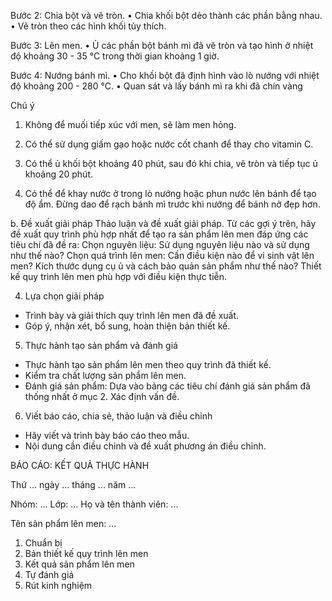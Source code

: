 Bước 2: Chia bột và vẽ tròn.
• Chia khối bột dẻo thành các phần bằng nhau.
• Vẽ tròn theo các hình khối tùy thích.

Bước 3: Lên men.
• Ủ các phần bột bánh mì đã vẽ tròn và tạo hình ở nhiệt độ khoảng 30 - 35 °C trong thời gian khoảng 1 giờ.

Bước 4: Nướng bánh mì.
• Cho khối bột đã định hình vào lò nướng với nhiệt độ khoảng 200 - 280 °C.
• Quan sát và lấy bánh mì ra khi đã chín vàng

Chú ý
1. Không để muối tiếp xúc với men, sẽ làm men hỏng.

2. Có thể sử dụng giấm gạo hoặc nước cốt chanh để thay cho vitamin C.

3. Có thể ủ khối bột khoảng 40 phút, sau đó khi chia, vẽ tròn và tiếp tục ủ khoảng 20 phút.

4. Có thể để khay nước ở trong lò nướng hoặc phun nước lên bánh để tạo độ ẩm. Đừng dao để rạch bánh mì trước khi nướng để bánh nở đẹp hơn.

b. Đề xuất giải pháp
Thảo luận và đề xuất giải pháp.
Từ các gợi ý trên, hãy đề xuất quy trình phù hợp nhất để tạo ra sản phẩm lên men đáp ứng các tiêu chí đã đề ra:
Chọn nguyên liệu: Sử dụng nguyên liệu nào và sử dụng như thế nào?
Chọn quá trình lên men: Cần điều kiện nào để vi sinh vật lên men? Kích thước dụng cụ ủ và cách bảo quản sản phẩm như thế nào?
Thiết kế quy trình lên men phù hợp với điều kiện thực tiễn.

4. Lựa chọn giải pháp
- Trình bày và giải thích quy trình lên men đã đề xuất.
- Góp ý, nhận xét, bổ sung, hoàn thiện bản thiết kế.

5. Thực hành tạo sản phẩm và đánh giá
- Thực hành tạo sản phẩm lên men theo quy trình đã thiết kế.
- Kiểm tra chất lượng sản phẩm lên men.
- Đánh giá sản phẩm: Dựa vào bảng các tiêu chí đánh giá sản phẩm đã thống nhất ở mục 2. Xác định vấn đề.

6. Viết báo cáo, chia sẻ, thảo luận và điều chỉnh
- Hãy viết và trình bày báo cáo theo mẫu.
- Nội dung cần điều chỉnh và đề xuất phương án điều chỉnh.

BÁO CÁO: KẾT QUẢ THỰC HÀNH

Thứ ... ngày ... tháng ... năm ...

Nhóm: ...          Lớp: ...          Họ và tên thành viên: ...

Tên sản phẩm lên men: ...

1. Chuẩn bị
2. Bản thiết kế quy trình lên men
3. Kết quả sản phẩm lên men
4. Tự đánh giá
5. Rút kinh nghiệm